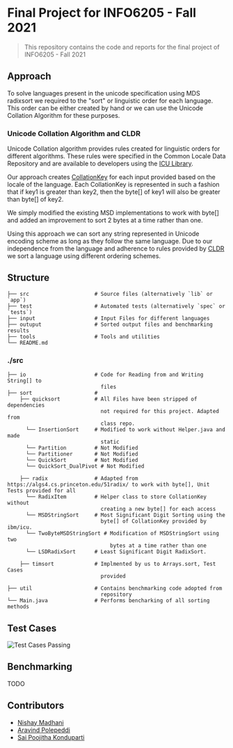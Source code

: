
Final Project for INFO6205 - Fall 2021
=============================
> This repository contains the code and reports for the final project of INFO6205 - Fall 2021

## Approach
To solve languages present in the unicode specification using MDS radixsort we required to the "sort" or linguistic order for each language. This order can be either created by hand or we can use the Unicode Collation Algorithm for these purposes.

### Unicode Collation Algorithm and CLDR

Unicode Collation algorithm provides rules created for linguistic orders for different algorithms. These rules were specified in the Common Locale Data Repository and are available to developers using the [ICU Library](https://icu.unicode.org/).

Our approach creates [CollationKey](https://unicode-org.github.io/icu-docs/apidoc/dev/icu4j/com/ibm/icu/text/CollationKey.html) for each input provided based on the locale of the language. Each CollationKey is represented in such a fashion that if key1 is greater than key2, then the byte[] of key1 will also be greater than byte[] of key2.

We simply modified the existing MSD implementations to work with byte[] and added an improvement to sort 2 bytes at a time rather than one.

Using this approach we can sort any string represented in Unicode encoding scheme as long as they follow the same language. Due to our independence from the language and adherence to rules provided by [CLDR](https://cldr.unicode.org/index) we sort a language using different ordering schemes.


## Structure
    ├── src                     # Source files (alternatively `lib` or `app`)
    ├── test                    # Automated tests (alternatively `spec` or `tests`)
    ├── input                   # Input Files for different languages 
    ├── outuput                 # Sorted output files and benchmarking results
    ├── tools                   # Tools and utilities
    └── README.md


### ./src 
    ├── io                      # Code for Reading from and Writing String[] to
							      files 
    ├── sort                    # 
	    ├── quicksort           # All Files have been stripped of dependencies 									
	                              not required for this project. Adapted from    
	                              class repo.
		  └── InsertionSort     # Modified to work without Helper.java and made  
                                  static
		  └── Partition         # Not Modified
		  └── Partitioner       # Not Modified
		  └── QuickSort         # Not Modified 
		  └── QuickSort_DualPivot # Not Modified
	
	    ├── radix               # Adapted from https://algs4.cs.princeton.edu/51radix/ to work with byte[], Unit Tests provided for all
		  └── RadixItem         # Helper class to store CollationKey without 
		                          creating a new byte[] for each access
		  └── MSDStringSort     # Most Significant Digit Sorting using the 
		                          byte[] of CollationKey provided by ibm/icu.
		  └── TwoByteMSDStringSort # Modification of MSDStringSort using two 
		                             bytes at a time rather than one
		  └── LSDRadixSort      # Least Significant Digit RadixSort.
		  
	    ├── timsort             # Implmented by us to Arrays.sort, Test Cases    
	                              provided
	                              
    ├── util                    # Contains benchmarking code adopted from 
							      repository
    └── Main.java               # Performs bencharking of all sorting methods


## Test Cases

![Test Cases Passing](https://i.imgur.com/J65Hw6q.png)

## Benchmarking

TODO

## Contributors

* [Nishay Madhani](https://github.com/nshmadhani)
* [Aravind Polepeddi ](https://github.com/aravindpolepeddi)
* [Sai Poojitha Konduparti](https://github.com/poojithakonduparti)

